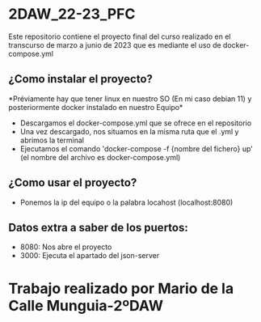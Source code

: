 # 2DAW_22-23_PFC
Este repositorio contiene el proyecto final del curso realizado en el transcurso de marzo a junio de 2023 que es mediante el uso de docker-compose.yml
<h2>¿Como instalar el proyecto?</h2>
<p>*Préviamente hay que tener linux en nuestro SO (En mi caso debian 11) y posteriormente docker instalado en nuestro Equipo*</p>
<ul>
  <li>Descargamos el docker-compose.yml que se ofrece en el repositorio</li>
  <li>Una vez descargado, nos situamos en la misma ruta que el .yml y abrimos la terminal</li>
  <li>Ejecutamos el comando 'docker-compose -f {nombre del fichero} up' (el nombre del archivo es docker-compose.yml)</li>
</ul>
<h2>¿Como usar el proyecto?</h2>
<ul>
  <li>Ponemos la ip del equipo o la palabra locahost (localhost:8080)</li>
</ul>
<h2>Datos extra a saber de los puertos:</h2>
<ul>
  <li>8080: Nos abre el proyecto</li>
  <li>3000: Ejecuta el apartado del json-server</li>
</ul>
<h1>Trabajo realizado por Mario de la Calle Munguia-2ºDAW</h1>
